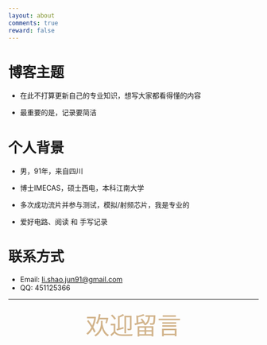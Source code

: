 ```yaml
---
layout: about
comments: true
reward: false
---
```


# 博客主题

- 在此不打算更新自己的专业知识，想写大家都看得懂的内容

- 最重要的是，记录要简洁

# 个人背景

- 男，91年，来自四川

- 博士IMECAS，硕士西电，本科江南大学

- 多次成功流片并参与测试，模拟/射频芯片，我是专业的

- 爱好电路、阅读 和 手写记录

# 联系方式

- Email: li.shao.jun91@gmail.com
- QQ: 451125366

---

<center><p><font face="方正舒体" color="Tan" size=18px>欢迎留言</font></p></center>